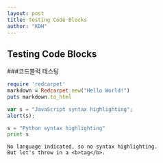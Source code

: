 ```yaml
---
layout: post
title: Testing Code Blocks
author: "KDH"
---
```

## Testing Code Blocks

###코드블럭 테스팅


```ruby
require 'redcarpet'
markdown = Redcarpet.new("Hello World!")
puts markdown.to_html
```

```javascript
var s = "JavaScript syntax highlighting";
alert(s);
```
 
```python
s = "Python syntax highlighting"
print s
```
 
```
No language indicated, so no syntax highlighting. 
But let's throw in a <b>tag</b>.
```



